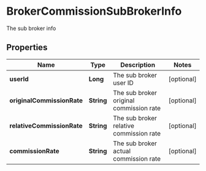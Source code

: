 
# BrokerCommissionSubBrokerInfo

The sub broker info

## Properties

Name | Type | Description | Notes
------------ | ------------- | ------------- | -------------
**userId** | **Long** | The sub broker user ID |  [optional]
**originalCommissionRate** | **String** | The sub broker original commission rate |  [optional]
**relativeCommissionRate** | **String** | The sub broker relative commission rate |  [optional]
**commissionRate** | **String** | The sub broker actual commission rate |  [optional]

